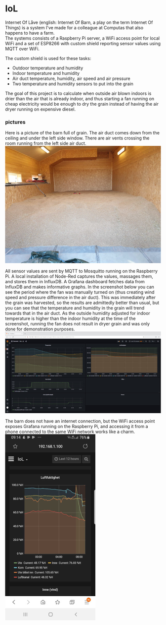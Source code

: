 # IoL
Internet Of Låve (english: Internet Of Barn, a play on the term Internet Of Things) is a system I've made for a colleague at Computas that also happens to have a farm.  
The systems consists of a Raspberry Pi server, a WiFi access point for local WiFi and a set of ESP8266 with custom shield reporting sensor values using MQTT over WiFi.  

The custom shield is used for these tasks:
* Outdoor temperature and humidity
* Indoor temperature and humidity
* Air duct temperature, humidity, air speed and air pressure
* Two temperature and humidity sensors to put into the grain

The goal of this project is to calculate when outside air blown indoors is drier than the air that is already indoor, and thus starting a fan running on cheap electricity would be enough to dry the grain instead of having the air dryer running on expensive diesel.

### pictures

Here is a picture of the barn full of grain. The air duct comes down from the ceiling and under the left side window. There are air vents crossing the room running from the left side air duct.  
![The barn full of grain](images/barn.jpg)  

All sensor values are sent by MQTT to Mosquitto running on the Raspberry Pi. A local installation of Node-Red captures the values, massages them, and stores them in InfluxDB. A Grafana dashboard fetches data from InfluxDB and makes informative graphs. In the screenshot below you can see the period where the fan was manually turned on (thus creating wind speed and pressure difference in the air duct). This was immediately after the grain was harvested, so the results are admittedly better than usual, but you can see that the temperature and humidity in the grain will trend towards that in the air duct. As the outside humidity adjusted for indoor temperature is higher than the indoor humidity at the time of the screenshot, running the fan does not result in dryer grain and was only done for demonstration purposes.  
![Grafana dashboard](images/grafana.jpg)

The barn does not have an internet connection, but the WiFi access point exposes Grafana running on the Raspberry Pi, and accessing it from a phone connected to the same WiFi network works like a charm.  
![Grafana on small screen device](images/phone.jpg)